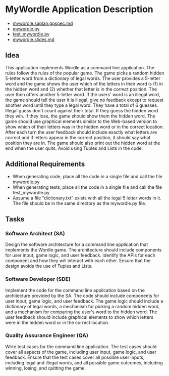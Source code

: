 #  MyWordle Application Description

-   [mywordle.saplan.gpspec.md](mywordle.saplan.gpspec.md)
-   [mywordle.py](mywordle.py)
-   [test_mywordle.py](test_mywordle.py)
-   [mywordle.slides.md](mywordle.slides.md)

## Idea
This application implements Wordle as a command line application. The rules follow the rules of the popular game. The game picks a random hidden 5-letter word from a dictionary of legal words. The user provides a 5-letter word and the game shows the user which of the letters in their word is (1) in the hidden word and (2) whether that letter is in the correct position. The user then offers another 5-letter word. 
If the users' word is an illegal word, the game should tell the user it is illegal, give no feedback except to
request another word until they type a legal word.
They have a total of 6 guesses. Illegal guess don't count against their total.
If they guess the hidden word they win. If they lose, the game should show them the hidden word. The game should use graphical elements similar to the Web-based version to show which of their letters was in the hidden word or in the correct location.
After each turn the user feedback should include exactly what letters are correct and if letters appear in the correct position, 
it should say what position they are in.  The game should also print out the hidden word at the end when the user quits.
Avoid using Tuples and Lists in the code.

## Additional Requirements

- When generating code, place all the code in a single file and call the file mywordle.py
- When generating tests, place all the code in a single file and call the file test_mywordle.py
- Assume a file "dictionary.txt" exists with all the legal 5 letter words in it.  The file should be in the same directory as the mywordle.py file.

## Tasks

### Software Architect (SA)
Design the software architecture for a command line application that implements the Wordle game. The architecture should include components for user input, game logic, and user feedback. Identify the APIs for each component and how they will interact with each other. Ensure that the design avoids the use of Tuples and Lists.

### Software Developer (SDE)
Implement the code for the command line application based on the architecture provided by the SA. The code should include components for user input, game logic, and user feedback. The game logic should include a dictionary of legal words, a mechanism for picking a random hidden word, and a mechanism for comparing the user's word to the hidden word. The user feedback should include graphical elements to show which letters were in the hidden word or in the correct location.

### Quality Assurance Engineer (QA)
Write test cases for the command line application. The test cases should cover all aspects of the game, including user input, game logic, and user feedback. Ensure that the test cases cover all possible user inputs, including legal and illegal words, and all possible game outcomes, including winning, losing, and quitting the game.
